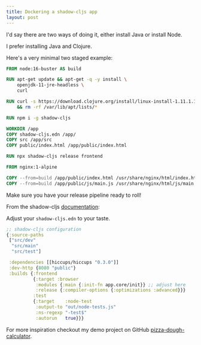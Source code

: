 ```yaml
---
title: Dockering a shadow-cljs app
layout: post
---
```


I'd say there are two ways of doing it, either install Java or install Node.

I prefer installing Java and Clojure.

Here's a very minimal two staged example:

```Dockerfile
FROM node:16-buster AS build

RUN apt-get update && apt-get -q -y install \
    openjdk-11-jre-headless \
    curl 

RUN curl -s https://download.clojure.org/install/linux-install-1.11.1.1165.sh | bash \
    && rm -rf /var/lib/apt/lists/*

RUN npm i -g shadow-cljs

WORKDIR /app
COPY shadow-cljs.edn /app/
COPY src /app/src
COPY public/index.html /app/public/index.html

RUN npx shadow-cljs release frontend

FROM nginx:1-alpine

COPY --from=build /app/public/index.html /usr/share/nginx/html/index.html
COPY --from=build /app/public/js/main.js /usr/share/nginx/html/js/main.js
```

Make sure you have your release pipeline ready to roll! 

From the shadow-cljs [documentation](https://shadow-cljs.github.io/docs/UsersGuide.html#release):

Adjust your `shadow-cljs.edn` to your taste.

```clojure
;; shadow-cljs configuration
{:source-paths
 ["src/dev"
  "src/main"
  "src/test"]

 :dependencies [[hiccups/hiccups "0.3.0"]]
 :dev-http {8080 "public"}
 :builds {:frontend
          {:target :browser
           :modules {:main {:init-fn app.core/init}} ;; adjust here
           :release {:compiler-options {:optimizations :advanced}}}
          :test
          {:target    :node-test
           :output-to "out/node-tests.js"
           :ns-regexp "-test$"
           :autorun   true}}}

```

For more inspiration checkout my demo project on GitHub [pizza-dough-calculator](https://github.com/simonneutert/pizza-dough-calculator).